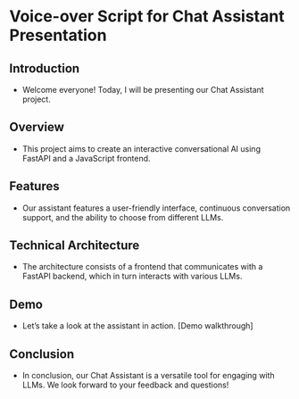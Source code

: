 # Voice-over Script for Chat Assistant Presentation

## Introduction
- Welcome everyone! Today, I will be presenting our Chat Assistant project.

## Overview
- This project aims to create an interactive conversational AI using FastAPI and a JavaScript frontend.

## Features
- Our assistant features a user-friendly interface, continuous conversation support, and the ability to choose from different LLMs.

## Technical Architecture
- The architecture consists of a frontend that communicates with a FastAPI backend, which in turn interacts with various LLMs.

## Demo
- Let’s take a look at the assistant in action. [Demo walkthrough]

## Conclusion
- In conclusion, our Chat Assistant is a versatile tool for engaging with LLMs. We look forward to your feedback and questions!